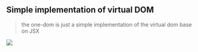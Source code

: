 ## Simple implementation of virtual DOM

> the one-dom is just a simple implementation of the virtual dom base on JSX

![](https://dl.dropboxusercontent.com/s/blyjx1sh5ncdpqo/vi.png?dl=0)
